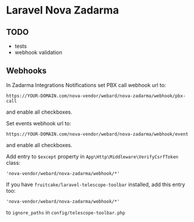 # Laravel Nova Zadarma

## TODO

- tests
- webhook validation

## Webhooks

In Zadarma Integrations Notifications set PBX call webhook url to:

```
https://YOUR-DOMAIN.com/nova-vendor/webard/nova-zadarma/webhook/pbx-call
```

and enable all checkboxes.

Set events webhook url to:

```
https://YOUR-DOMAIN.com/nova-vendor/webard/nova-zadarma/webhook/event
```

and enable all checkboxes.

Add entry to `$except` property in `App\Http\Middleware\VerifyCsrfToken` class:

```
'nova-vendor/webard/nova-zadarma/webhook/*'
```

If you have `fruitcake/laravel-telescope-toolbar` installed, add this entry too:

```
'nova-vendor/webard/nova-zadarma/webhook/*'
```

to `ignore_paths` in `config/telescope-toolbar.php`
